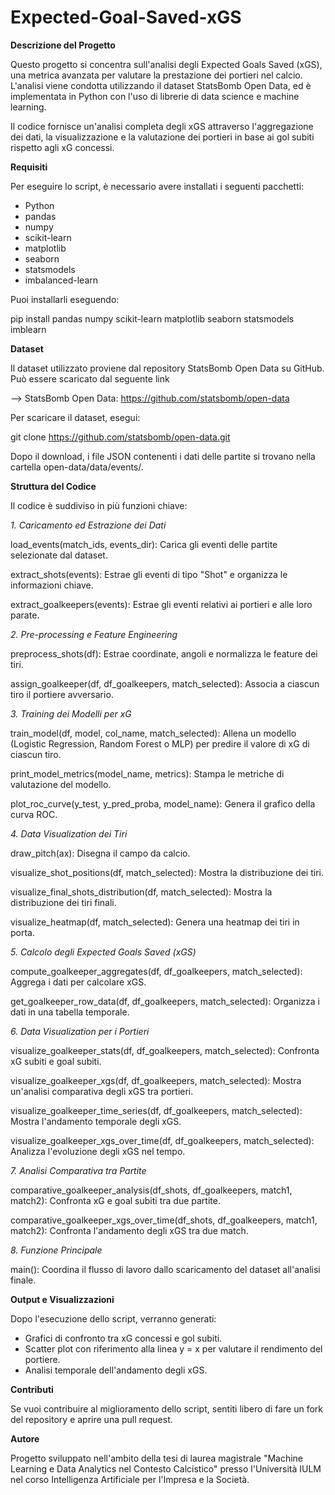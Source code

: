 # Expected-Goal-Saved-xGS

**Descrizione del Progetto**

Questo progetto si concentra sull'analisi degli Expected Goals Saved (xGS), una metrica avanzata per valutare la prestazione dei portieri nel calcio. L'analisi viene condotta utilizzando il dataset StatsBomb Open Data, ed è implementata in Python con l'uso di librerie di data science e machine learning.

Il codice fornisce un'analisi completa degli xGS attraverso l'aggregazione dei dati, la visualizzazione e la valutazione dei portieri in base ai gol subiti rispetto agli xG concessi.

**Requisiti**

Per eseguire lo script, è necessario avere installati i seguenti pacchetti:
- Python
- pandas
- numpy
- scikit-learn
- matplotlib
- seaborn
- statsmodels
- imbalanced-learn

Puoi installarli eseguendo:

pip install pandas numpy scikit-learn matplotlib seaborn statsmodels imblearn

**Dataset**

Il dataset utilizzato proviene dal repository StatsBomb Open Data su GitHub. Può essere scaricato dal seguente link

--> StatsBomb Open Data: https://github.com/statsbomb/open-data

Per scaricare il dataset, esegui:

git clone https://github.com/statsbomb/open-data.git

Dopo il download, i file JSON contenenti i dati delle partite si trovano nella cartella open-data/data/events/.

**Struttura del Codice**

Il codice è suddiviso in più funzioni chiave:

_1. Caricamento ed Estrazione dei Dati_

load_events(match_ids, events_dir): Carica gli eventi delle partite selezionate dal dataset.

extract_shots(events): Estrae gli eventi di tipo "Shot" e organizza le informazioni chiave.

extract_goalkeepers(events): Estrae gli eventi relativi ai portieri e alle loro parate.

_2. Pre-processing e Feature Engineering_

preprocess_shots(df): Estrae coordinate, angoli e normalizza le feature dei tiri.

assign_goalkeeper(df, df_goalkeepers, match_selected): Associa a ciascun tiro il portiere avversario.

_3. Training dei Modelli per xG_

train_model(df, model, col_name, match_selected): Allena un modello (Logistic Regression, Random Forest o MLP) per predire il valore di xG di ciascun tiro.

print_model_metrics(model_name, metrics): Stampa le metriche di valutazione del modello.

plot_roc_curve(y_test, y_pred_proba, model_name): Genera il grafico della curva ROC.

_4. Data Visualization dei Tiri_

draw_pitch(ax): Disegna il campo da calcio.

visualize_shot_positions(df, match_selected): Mostra la distribuzione dei tiri.

visualize_final_shots_distribution(df, match_selected): Mostra la distribuzione dei tiri finali.

visualize_heatmap(df, match_selected): Genera una heatmap dei tiri in porta.

_5. Calcolo degli Expected Goals Saved (xGS)_

compute_goalkeeper_aggregates(df, df_goalkeepers, match_selected): Aggrega i dati per calcolare xGS.

get_goalkeeper_row_data(df, df_goalkeepers, match_selected): Organizza i dati in una tabella temporale.

_6. Data Visualization per i Portieri_

visualize_goalkeeper_stats(df, df_goalkeepers, match_selected): Confronta xG subiti e goal subiti.

visualize_goalkeeper_xgs(df, df_goalkeepers, match_selected): Mostra un'analisi comparativa degli xGS tra portieri.

visualize_goalkeeper_time_series(df, df_goalkeepers, match_selected): Mostra l'andamento temporale degli xGS.

visualize_goalkeeper_xgs_over_time(df, df_goalkeepers, match_selected): Analizza l'evoluzione degli xGS nel tempo.

_7. Analisi Comparativa tra Partite_

comparative_goalkeeper_analysis(df_shots, df_goalkeepers, match1, match2): Confronta xG e goal subiti tra due partite.

comparative_goalkeeper_xgs_over_time(df_shots, df_goalkeepers, match1, match2): Confronta l'andamento degli xGS tra due match.

_8. Funzione Principale_

main(): Coordina il flusso di lavoro dallo scaricamento del dataset all'analisi finale.

**Output e Visualizzazioni**

Dopo l'esecuzione dello script, verranno generati:

- Grafici di confronto tra xG concessi e gol subiti.
- Scatter plot con riferimento alla linea y = x per valutare il rendimento del portiere.
- Analisi temporale dell'andamento degli xGS.

**Contributi**

Se vuoi contribuire al miglioramento dello script, sentiti libero di fare un fork del repository e aprire una pull request.

**Autore**

Progetto sviluppato nell'ambito della tesi di laurea magistrale "Machine Learning e Data Analytics nel Contesto Calcistico" presso l'Università IULM nel corso Intelligenza Artificiale per l'Impresa e la Società.


